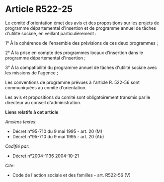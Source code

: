 # Article R522-25

Le comité d'orientation émet des avis et des propositions sur les projets de programme départemental d'insertion et de
programme annuel de tâches d'utilité sociale, en veillant particulièrement :

1° À la cohérence de l'ensemble des prévisions de ces deux programmes ;

2° À la prise en compte des programmes locaux d'insertion dans le programme départemental d'insertion ;

3° À la compatibilité du programme annuel de tâches d'utilité sociale avec les missions de l'agence ;

Les conventions de programme prévues à l'article R. 522-56 sont communiquées au comité d'orientation.

Les avis et propositions du comité sont obligatoirement transmis par le directeur au conseil d'administration.

**Liens relatifs à cet article**

_Anciens textes_:

  - Décret n°95-710 du 9 mai 1995 - art. 20 (M)
  - Décret n°95-710 du 9 mai 1995 - art. 20 (Ab)

_Codifié par_:

  - Décret n°2004-1136 2004-10-21

_Cite_:

  - Code de l'action sociale et des familles - art. R522-56 (V)
